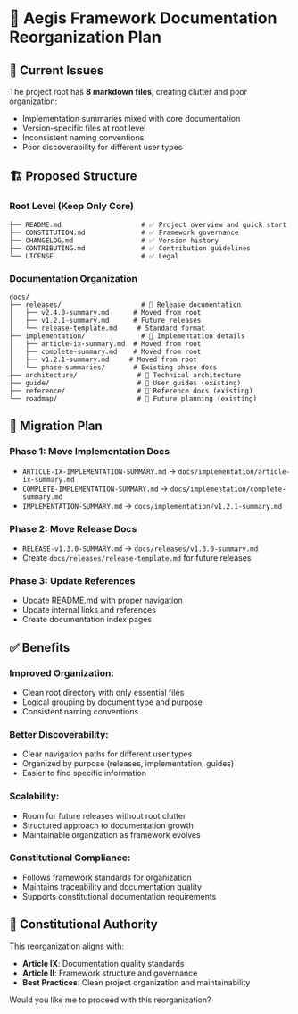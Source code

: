 # 📁 Aegis Framework Documentation Reorganization Plan

## 🎯 **Current Issues**

The project root has **8 markdown files**, creating clutter and poor organization:
- Implementation summaries mixed with core documentation
- Version-specific files at root level
- Inconsistent naming conventions
- Poor discoverability for different user types

## 🏗️ **Proposed Structure**

### **Root Level (Keep Only Core)**
```
├── README.md                    # ✅ Project overview and quick start
├── CONSTITUTION.md              # ✅ Framework governance
├── CHANGELOG.md                 # ✅ Version history
├── CONTRIBUTING.md              # ✅ Contribution guidelines
└── LICENSE                      # ✅ Legal
```

### **Documentation Organization**
```
docs/
├── releases/                    # 📁 Release documentation
│   ├── v2.4.0-summary.md      # Moved from root
│   ├── v1.2.1-summary.md      # Future releases
│   └── release-template.md     # Standard format
├── implementation/              # 📁 Implementation details
│   ├── article-ix-summary.md  # Moved from root
│   ├── complete-summary.md    # Moved from root
│   ├── v1.2.1-summary.md     # Moved from root
│   └── phase-summaries/       # Existing phase docs
├── architecture/               # 📁 Technical architecture
├── guide/                      # 📁 User guides (existing)
├── reference/                  # 📁 Reference docs (existing)
└── roadmap/                    # 📁 Future planning (existing)
```

## 🚀 **Migration Plan**

### **Phase 1: Move Implementation Docs**
- `ARTICLE-IX-IMPLEMENTATION-SUMMARY.md` → `docs/implementation/article-ix-summary.md`
- `COMPLETE-IMPLEMENTATION-SUMMARY.md` → `docs/implementation/complete-summary.md`
- `IMPLEMENTATION-SUMMARY.md` → `docs/implementation/v1.2.1-summary.md`

### **Phase 2: Move Release Docs**
- `RELEASE-v1.3.0-SUMMARY.md` → `docs/releases/v1.3.0-summary.md`
- Create `docs/releases/release-template.md` for future releases

### **Phase 3: Update References**
- Update README.md with proper navigation
- Update internal links and references
- Create documentation index pages

## ✅ **Benefits**

### **Improved Organization**:
- Clean root directory with only essential files
- Logical grouping by document type and purpose
- Consistent naming conventions

### **Better Discoverability**:
- Clear navigation paths for different user types
- Organized by purpose (releases, implementation, guides)
- Easier to find specific information

### **Scalability**:
- Room for future releases without root clutter
- Structured approach to documentation growth
- Maintainable organization as framework evolves

### **Constitutional Compliance**:
- Follows framework standards for organization
- Maintains traceability and documentation quality
- Supports constitutional documentation requirements

## 🎯 **Constitutional Authority**

This reorganization aligns with:
- **Article IX**: Documentation quality standards
- **Article II**: Framework structure and governance
- **Best Practices**: Clean project organization and maintainability

Would you like me to proceed with this reorganization?
